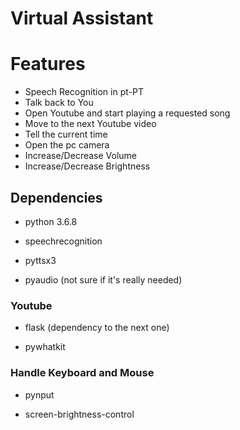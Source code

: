 # Virtual Assistant

# Features

- Speech Recognition in pt-PT
- Talk back to You
- Open Youtube and start playing a requested song 
- Move to the next Youtube video
- Tell the current time
- Open the pc camera
- Increase/Decrease Volume
- Increase/Decrease Brightness


## Dependencies

- python 3.6.8

- speechrecognition

- pyttsx3

- pyaudio (not sure if it's really needed)

### Youtube

- flask (dependency to the next one)

- pywhatkit


### Handle Keyboard and Mouse

- pynput

- screen-brightness-control



